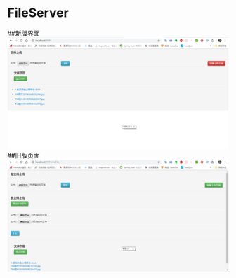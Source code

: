 # FileServer
##新版界面
![image](https://github.com/CKRao/FileServer/blob/master/others/new.png)
##旧版页面
![image](https://github.com/CKRao/FileServer/blob/master/others/old.png)
